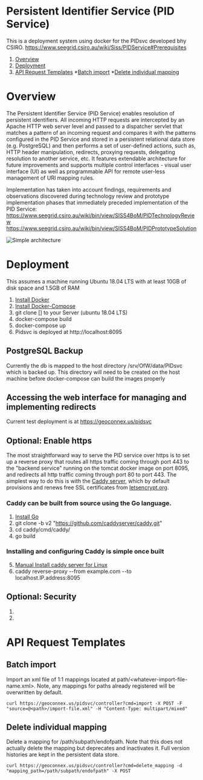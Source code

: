 # Persistent Identifier Service (PID Service)
This is a deployment system using docker for the PIDsvc developed bhy CSIRO. https://www.seegrid.csiro.au/wiki/Siss/PIDService#Prerequisites

1. [Overview](#overview)
2. [Deployment](#deployment)
3. [API Request Templates](#api-request-templates)
*[Batch import](#batch-import) 
*[Delete individual mapping](#delete-individual-mapping) 

# Overview
The Persistent Identifier Service (PID Service) enables resolution of persistent identifiers. All incoming HTTP requests are intercepted by an Apache HTTP web server level and passed to a dispatcher servlet that matches a pattern of an incoming request and compares it with the patterns configured in the PID Service and stored in a persistent relational data store (e.g. PostgreSQL) and then performs a set of user-defined actions, such as, HTTP header manipulation, redirects, proxying requests, delegating resolution to another service, etc. It features extendable architecture for future improvements and supports multiple control interfaces - visual user interface (UI) as well as programmable API for remote user-less management of URI mapping rules.

Implementation has taken into account findings, requirements and observations discovered during technology review and prototype implementation phases that immediately preceded implementation of the PID Service:
https://www.seegrid.csiro.au/wiki/bin/view/SISS4BoM/PIDTechnologyReview
https://www.seegrid.csiro.au/wiki/bin/view/SISS4BoM/PIDPrototypeSolution

![Simple architecture](https://www.seegrid.csiro.au/wiki/pub/Siss/PIDServiceUserGuide/Core_Principle_Activity_Diagram.png)



# Deployment
This assumes a machine running Ubuntu 18.04 LTS with at least 10GB of disk space and 1.5GB of RAM

1. [Install Docker](https://docs.docker.com/install/linux/docker-ce/ubuntu/)
2. [Install Docker-Compose](https://docs.docker.com/compose/install/)
3. git clone [] to your Server (ubuntu 18.04 LTS)
4. docker-compose build
5. docker-compose up
6. Pidsvc is deployed at http://localhost:8095

## PostgreSQL Backup
Currently the db is mapped to the host directory /srv/OfW/data/PIDsvc which is backed up.  This directory will need to be created on the host machine before docker-compose can build the images properly

## Accessing the web interface for managing and implementing redirects
Current test deployment is at https://geoconnex.us/pidsvc


## Optional: Enable https

The most straightforward way to serve the PID service over https is to set up a reverse proxy that routes all https traffic coming through port 443 to the "backend service" running on the tomcat docker image on port 8095, and redirects all http traffic coming through port 80 to port 443. The simplest way to do this is with the [Caddy server](https://caddyserver.com/docs/), which by default provisions and renews free SSL certificates from [letsencrypt.org](https://letsencrypt.org).

### Caddy can be built from source using the Go language.

1. [Install Go](https://golang.org/doc/install)
2. git clone -b v2 "https://github.com/caddyserver/caddy.git"
3. cd caddy/cmd/caddy/
4. go build

### Installing and configuring Caddy is simple once built
5. [Manual Install caddy server for Linux](https://caddyserver.com/docs/install)
6. caddy reverse-proxy --from example.com --to localhost.IP.address:8095

## Optional: Security
1.
2.

# API Request Templates

## Batch import
Import an xml file of 1:1 mappings located at path/<whatever-import-file-name.xml>. Note, any mappings for paths already registered will be overwritten by default.
```
curl https://geoconnex.us/pidsvc/controller?cmd=import -X POST -F "source=@<path>/import-file.xml" -H "Content-Type: multipart/mixed" 
```

## Delete individual mapping
Delete a mapping for /path/subpath/endofpath. Note that this does not actually delete the mapping but deprecates and inactivates it. Full version histories are kept in the persistent data store.
```
curl https://geoconnex.us/pidsvc/controller?cmd=delete_mapping -d "mapping_path=/path/subpath/endofpath" -X POST
```


